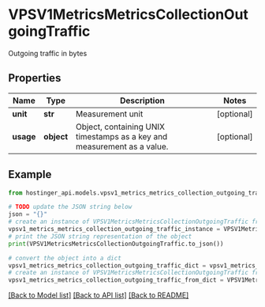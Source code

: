 # VPSV1MetricsMetricsCollectionOutgoingTraffic

Outgoing traffic in bytes

## Properties

Name | Type | Description | Notes
------------ | ------------- | ------------- | -------------
**unit** | **str** | Measurement unit | [optional] 
**usage** | **object** | Object, containing UNIX timestamps as a key and measurement as a value. | [optional] 

## Example

```python
from hostinger_api.models.vpsv1_metrics_metrics_collection_outgoing_traffic import VPSV1MetricsMetricsCollectionOutgoingTraffic

# TODO update the JSON string below
json = "{}"
# create an instance of VPSV1MetricsMetricsCollectionOutgoingTraffic from a JSON string
vpsv1_metrics_metrics_collection_outgoing_traffic_instance = VPSV1MetricsMetricsCollectionOutgoingTraffic.from_json(json)
# print the JSON string representation of the object
print(VPSV1MetricsMetricsCollectionOutgoingTraffic.to_json())

# convert the object into a dict
vpsv1_metrics_metrics_collection_outgoing_traffic_dict = vpsv1_metrics_metrics_collection_outgoing_traffic_instance.to_dict()
# create an instance of VPSV1MetricsMetricsCollectionOutgoingTraffic from a dict
vpsv1_metrics_metrics_collection_outgoing_traffic_from_dict = VPSV1MetricsMetricsCollectionOutgoingTraffic.from_dict(vpsv1_metrics_metrics_collection_outgoing_traffic_dict)
```
[[Back to Model list]](../README.md#documentation-for-models) [[Back to API list]](../README.md#documentation-for-api-endpoints) [[Back to README]](../README.md)


